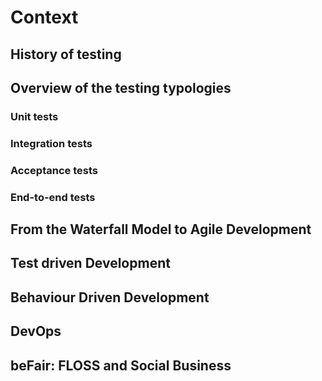 # Context

## History of testing

## Overview of the testing typologies

### Unit tests

### Integration tests 

### Acceptance tests

### End-to-end tests

## From the Waterfall Model to Agile Development

## Test driven Development

## Behaviour Driven Development

## DevOps

## beFair: FLOSS and Social Business
